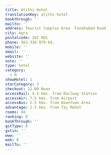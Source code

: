 ```yaml
---
title: Atithi Hotel
translationKey: atithi-hotel
bookthrough: ''
mailto: ''
address: Tourist Complex Area  Fatehabad Road
city: Agra
postalcode: 282 001
phone: 562-330 879-84,
mobile: ''
email: ''
website: ''
note: ''
type: hotel
category:
  - H
showHotel: 1
starCategory: 3
checkout: 12.00 Noon
accessRail: 4.5 kms. from Railway Station
accessAir: 7.5 kms. from Airport
accessBus: 2.5 kms. from Downtown Area
advantage: 1.5 kms. from Taj Mahal
rooms: 44
ranking: 0
bookThrough: ''
gstType: 0
gstin: ''
www: ''
web: 0
mailTo: ''
---
```







  